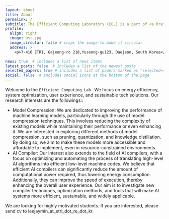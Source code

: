 ```yaml
---
layout: about
title: About
permalink: /
subtitle: The Efficient Computing Laboratory (ECL) is a part of <a href='https://www.ust.ac.kr/prog/campus/campus_eng/sub36_04/36/majorView.do?majorNo=71&kind=information'>Department of AI at UST ETRI Campus</a>. Gajeong-ro 218, Yuseong-gu, Daejoen South Korea.
profile:
  align: right
  image: ust.jpg
  image_circular: false # crops the image to make it circular
  address: >
    <p>7-416 ETRI, Gajeong-ro 218,Yuseong-gu123, Daejeon, South Korea</p>

news: true  # includes a list of news items
latest_posts: false  # includes a list of the newest posts
selected_papers: true # includes a list of papers marked as "selected={true}"
social: false  # includes social icons at the bottom of the page
---
```

Welcome to the `Efficient Computing Lab.`
We focus on energy efficiency, system optimization, user experience, and sustainable tech solutions. 
Our research interests are the followings::
- Model Compression: We are dedicated to improving the performance of machine learning models, particularly through the use of model compression techniques. This involves reducing the complexity of existing models while maintaining their performance or even enhancing it. We are interested in exploring different methods of model compression, such as pruning, quantization, and knowledge distillation. By doing so, we aim to make these models more accessible and affordable to implement, even in resource-constrained environments.
- AI Compiler: Our interest also extends to the field of AI compilers, with a focus on optimizing and automating the process of translating high-level AI algorithms into efficient low-level machine codes. We believe that efficient AI compilers can significantly reduce the amount of computational power required, thus lowering energy consumption. Additionally, they can improve the speed of execution, thereby enhancing the overall user experience. Our aim is to investigate new compiler techniques, optimization methods, and tools that will make AI systems more efficient, sustainable, and widely applicable.

We are looking for highly motivated students. 
If you are interested, please send cv to leejaymin_at_etri_dot_re_dot_kr.

